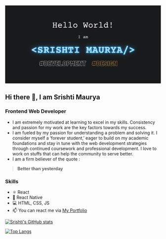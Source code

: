 ![Frontend Web Developer](https://github.com/srishti-maurya/srishti-maurya/blob/main/Srishti%20Maurya.png)
## Hi there 👋, I am Srishti Maurya
### Frontend Web Developer

- I am extremely motivated at learning to excel in my skills. Consistency and passion for my work are the key factors towards my success.
- I am fueled by my passion for understanding a problem and solving it. I consider myself a ‘forever student,’ eager to build on my academic foundations and stay in tune with the web development strategies through continued coursework and professional development.
I love to work on stuffs that can help the community to serve better.
- I am a firm believer of the quote :
> **Better than yesterday**



### Skills

- ⚛ React
- 📱 React Native
- 💻 HTML, CSS, JS
- 📫 You can react me via [My Portfolio](https://srishti-maurya.netlify.app/)

[![Srishti's GitHub stats](https://github-readme-stats.vercel.app/api?username=srishti-maurya&count_private=true&show_icons=true&theme=react)](https://github.com/srishti-maurya/github-readme-stats)

[![Top Langs](https://github-readme-stats.vercel.app/api/top-langs/?username=srishti-maurya&layout=compact&theme=react)](https://github.com/srishti-maurya/github-readme-stats)
<!---
srishti-maurya/srishti-maurya is a ✨ special ✨ repository because its `README.md` (this file) appears on your GitHub profile.
You can click the Preview link to take a look at your changes.
--->

